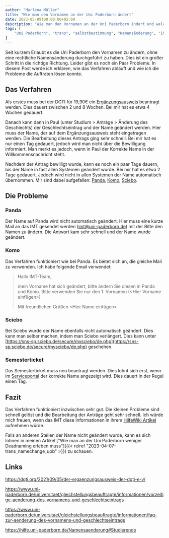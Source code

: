 ```yaml
---
author: "Marlena Müller"
title: "Wie man den Vornamen an der Uni Paderborn ändert"
date: 2023-05-09T00:00:00+02:00
description: "Wie man den Vornamen an der Uni Paderborn ändert und welche Problem dabei auftreten"
tags: [
    "Uni Paderborn", "trans", "selbstbestimmung", "Namensänderung", "IMT", "DGTI",
]
---
```


Seit kurzem Erlaubt es die Uni Paderborn den Vornamen zu ändern, ohne eine rechtliche Namensänderung durchgeführt zu haben. Dies ist ein großer Schritt in die richtige Richtung.
Leider gibt es noch ein Paar Probleme.
In diesem Post werde ich erklären, wie das Verfahren abläuft und wie ich die Probleme die Auftraten lösen konnte.

## Das Verfahren

Als erstes muss bei der DGTI für 19,90€ ein [Ergänzungsausweis](https://dgti.org/2021/09/05/der-ergaenzungsausweis-der-dgti-e-v/) beantragt werden. Dies dauert zwischen 2 und 8 Wochen. Bei mir hat es etwa 4 Wochen gedauert.

Danach kann dann in Paul (unter Studium > Anträge > Änderung des Geschlechts) der Geschlechtseintrag und der Name geändert werden. Hier muss der Name, der auf dem Ergänzungsausweis steht eingetragen werden. Die Bearbeitung dieses Antrags ging sehr schnell. Bei mir hat es nur einen Tag gedauert, jedoch wird man nicht über die Bewilligung informiert. Man merkt es jedoch, wenn in Paul der Korrekte Name in der Willkommensnachricht steht.

Nachdem der Antrag bewilligt wurde, kann es noch ein paar Tage dauern, bis der Name in fast allen Systemen geändert wurde. Bei mir hat es etwa 2 Tage gedauert.
Jedoch wird nicht in allen Systemen der Name automatisch übernommen. Mir sind dabei aufgefallen: [Panda](panda.uni-paderborn.de), [Komo](komo.uni-paderborn.de), [Sciebo](uni-paderborn.sciebo.de).

## Die Probleme

### Panda

Der Name auf Panda wird nicht automatisch geändert. Hier muss eine kurze Mail an das IMT gesendet werden ([imt@uni-paderborn.de](mailto:imt@uni-paderborn.de)) mit der Bitte den Namen zu ändern.
Die Antwort kam sehr schnell und der Name wurde geändert.

### Komo

Das Verfahren funktioniert wie bei Panda. Es bietet sich an, die gleiche Mail zu verwenden. Ich habe folgende Email verwendet:

>Hallo IMT-Team,
>
>mein Vorname hat sich geändert, bitte ändern Sie diesen in Panda und Komo. Bitte verwenden Sie nur den 1. Vornamen (\<Hier Vorname einfügen\>)
>
>Mit freundlichen Grüßen
>\<Hier Name einfügen\>

### Sciebo

Bei Sciebo wurde der Name ebenfalls nicht automatisch geändert. Dies kann man selber machen, indem man Sciebo verlängert. Dies kann unter [https://sns-sp.sciebo.de/secure/mysciebo/de.php](https://sns-sp.sciebo.de/secure/mysciebo/de.php) geschehen.

### Semesterticket

Das Semesterticket muss neu beantragt werden. Dies lohnt sich erst, wenn im [Serviceportal](sp.upb.de) der korrekte Name angezeigt wird. Dies dauert in der Regel einen Tag.

## Fazit

Das Verfahren funktioniert inzwischen sehr gut. Die kleinen Probleme sind schnell gelöst und die Bearbeitung der Anträge geht sehr schnell.
Ich würde mich freuen, wenn das IMT diese Informationen in ihrem [HilfeWiki Artikel](https://hilfe.uni-paderborn.de/Namensaenderung#Studierende) aufnehmen würde.

Falls an anderen Stellen der Name nicht geändert wurde, kann es sich lohnen in meinen Artikel ["Wie man an der Uni Paderborn weniger Deadnaming erleben muss"]({{< relref "2023-04-07-trans_namechange_upb" >}}) zu schauen.

## Links

<https://dgti.org/2021/09/05/der-ergaenzungsausweis-der-dgti-e-v/>

<https://www.uni-paderborn.de/universitaet/gleichstellungsbeauftragte/informationen/vorzeitige-aenderung-des-vornamens-und-geschlechtseintrags>

<https://www.uni-paderborn.de/universitaet/gleichstellungsbeauftragte/informationen/faq-zur-aenderung-des-vornamens-und-geschlechtseintrags>

<https://hilfe.uni-paderborn.de/Namensaenderung#Studierende>
